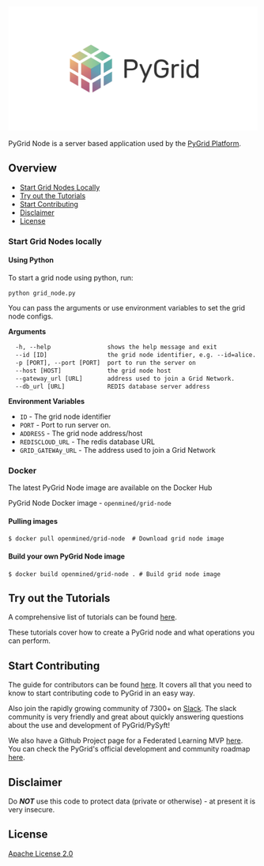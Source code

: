 ![PyGrid logo](https://raw.githubusercontent.com/OpenMined/design-assets/master/logos/PyGrid/horizontal-primary-trans.png)


PyGrid Node is a server based application used by the [PyGrid Platform](https://github.com/OpenMined/PyGrid/).


## Overview
- [Start Grid Nodes Locally](#start-grid-nodes-locally)
- [Try out the Tutorials](#try-out-the-tutorials)
- [Start Contributing](#start-contributing)
- [Disclaimer](#disclaimer)
- [License](#license)


### Start Grid Nodes locally


#### Using Python
To start a grid node using python, run:
```
python grid_node.py 
```
You can pass the arguments or use environment variables to set the grid node configs.  

**Arguments**
```
  -h, --help                shows the help message and exit
  --id [ID]                 the grid node identifier, e.g. --id=alice.
  -p [PORT], --port [PORT]  port to run the server on
  --host [HOST]             the grid node host
  --gateway_url [URL]       address used to join a Grid Network.
  --db_url [URL]            REDIS database server address
```

**Environment Variables**
- `ID` - The grid node identifier
- `PORT` -  Port to run server on.
- `ADDRESS` - The grid node address/host
- `REDISCLOUD_URL` - The redis database URL
- `GRID_GATEWAy_URL` - The address used to join a Grid Network

### Docker

The latest PyGrid Node image are available on the Docker Hub  

PyGrid Node Docker image - `openmined/grid-node`

#### Pulling images
```
$ docker pull openmined/grid-node  # Download grid node image
```

#### Build your own PyGrid Node image
```
$ docker build openmined/grid-node . # Build grid node image
```

## Try out the Tutorials
A comprehensive list of tutorials can be found [here](https://github.com/OpenMined/PySyft/tree/master/examples/tutorials/grid).

These tutorials cover how to create a PyGrid node and what operations you can perform.

## Start Contributing
The guide for contributors can be found [here](https://github.com/OpenMined/PyGrid/tree/dev/CONTRIBUTING.md). It covers all that you need to know to start contributing code to PyGrid in an easy way.

Also join the rapidly growing community of 7300+ on [Slack](http://slack.openmined.org). The slack community is very friendly and great about quickly answering questions about the use and development of PyGrid/PySyft!

We also have a Github Project page for a Federated Learning MVP [here](https://github.com/orgs/OpenMined/projects/13).  
You can check the PyGrid's official development and community roadmap [here](https://github.com/OpenMined/Roadmap/tree/master/pygrid_team).


## Disclaimer
Do ***NOT*** use this code to protect data (private or otherwise) - at present it is very insecure.

## License

[Apache License 2.0](https://github.com/OpenMined/PyGrid/blob/dev/LICENSE)
